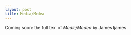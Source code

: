 ```yaml
---
layout: post
title: Media/Medea
---
```


Coming soon: the full text of *Media/Medea* by James Ijames